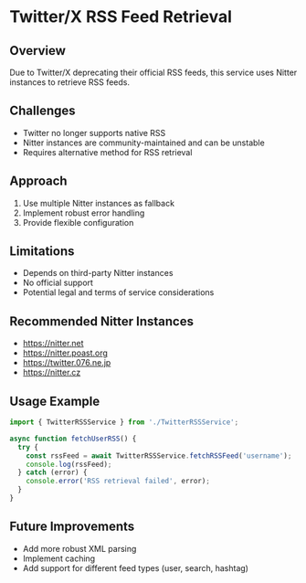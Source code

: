 # Twitter/X RSS Feed Retrieval

## Overview

Due to Twitter/X deprecating their official RSS feeds, this service uses Nitter instances to retrieve RSS feeds.

## Challenges

- Twitter no longer supports native RSS
- Nitter instances are community-maintained and can be unstable
- Requires alternative method for RSS retrieval

## Approach

1. Use multiple Nitter instances as fallback
2. Implement robust error handling
3. Provide flexible configuration

## Limitations

- Depends on third-party Nitter instances
- No official support
- Potential legal and terms of service considerations

## Recommended Nitter Instances

- <https://nitter.net>
- <https://nitter.poast.org>
- <https://twitter.076.ne.jp>
- <https://nitter.cz>

## Usage Example

```typescript
import { TwitterRSSService } from './TwitterRSSService';

async function fetchUserRSS() {
  try {
    const rssFeed = await TwitterRSSService.fetchRSSFeed('username');
    console.log(rssFeed);
  } catch (error) {
    console.error('RSS retrieval failed', error);
  }
}
```

## Future Improvements

- Add more robust XML parsing
- Implement caching
- Add support for different feed types (user, search, hashtag)
